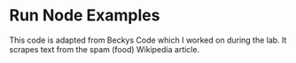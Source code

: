 # Run Node Examples
 
 This code is adapted from Beckys Code which I worked on during the lab. 
 It scrapes text from the spam (food) Wikipedia article. 


